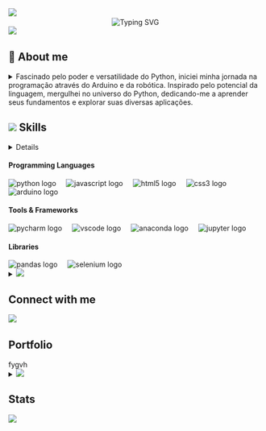 <img src="https://user-images.githubusercontent.com/73097560/115834477-dbab4500-a447-11eb-908a-139a6edaec5c.gif">



<div align="center">
  <img src="https://readme-typing-svg.demolab.com?font=Fira+Code&weight=500&size=22&pause=1000&color=A901DB&center=true&vCenter=true&random=false&width=524&lines=%E2%8A%B9+Welcome+to+my+profile!+%E2%8A%B9+" alt="Typing SVG">
</div>



<img src="https://user-images.githubusercontent.com/73097560/115834477-dbab4500-a447-11eb-908a-139a6edaec5c.gif">



<!-- About-me -->
<div>
  <h2>💫 About me</h2>
  <div>
    <details>
      <summary>
        Fascinado pelo poder e versatilidade do Python, iniciei minha jornada na programação através do Arduino e da robótica. Inspirado pelo potencial da linguagem, mergulhei no universo do Python, dedicando-me a aprender seus fundamentos e explorar suas diversas aplicações.
      </summary>
      <details>
        <summary><h4>Minhas paixões:</h4></summary>
          <strong>Desenvolvimento de software:</strong> Criar programas que solucionam problemas, automatizam tarefas e facilitam a vida das pessoas me traz grande satisfação.
          </br></br>
          <strong>Automação:</strong> Encontro grande prazer em automatizar tarefas repetitivas, otimizando processos e liberando tempo para atividades mais criativas.
      </details>
      <details>
        <summary><h4>Aprendizado contínuo:</h4></summary>
          Minha jornada de aprendizado em Python tem sido enriquecedora e desafiadora. Dediquei-me a estudar tutoriais online, participar de cursos e workshops e desenvolver projetos pessoais para aprimorar minhas habilidades.
      </details>
      <details>
        <summary><h4>Objetivos ambiciosos:</h4></summary>
          <summary>Domínio do Python:</summary> Aspiro me tornar um programador Python proficiente e versátil, capaz de desenvolver soluções inovadoras e eficientes.
          </br>
          <summary>Contribuição à comunidade:</summary> Acredito na importância de compartilhar conhecimento e colaborar em projetos open-source, contribuindo para o crescimento da comunidade Python.
          </br>
          <summary>Impacto positivo:</summary> Pretendo utilizar minhas habilidades em Python para causar um impacto positivo no mundo, solucionando problemas e criando ferramentas úteis.
      </details>
      <details>
        <summary><h4>Habilidades complementares:</h4></summary>
          Forte capacidade de resolução de problemas e pensamento crítico.
          </br></br>
          Excelentes habilidades de comunicação e interpessoais.
          </br></br>
          Paixão por aprender e se adaptar a novas tecnologias.
          </br></br>
          Dedicação e persistência para superar desafios e alcançar meus objetivos.
      </details>
      <details>
        <summary><h4>Dedicação e entusiasmo:</h4></summary>
          Sou um entusiasta dedicado, sempre buscando aprender e crescer na área da programação. Acredito que a tecnologia e a programação são ferramentas poderosas que podem transformar o mundo, e estou ansioso para fazer parte dessa jornada.
      </details>
      <details>
        <summary><h4>Confiança e disponibilidade:</h4></summary>
          Estou confiante de que minhas habilidades e meu entusiasmo me tornarão um ativo valioso para qualquer equipe. Se você busca um programador Python dedicado e apaixonado, por favor, entre em contato.
      </details>
    </details>
  </div>
</div>



<!-- Skills -->
<div>
  <h2>
    <img src="https://media2.giphy.com/media/QssGEmpkyEOhBCb7e1/giphy.gif?cid=ecf05e47a0n3gi1bfqntqmob8g9aid1oyj2wr3ds3mg700bl&rid=giphy.gif" width ="25" />
    Skills
  </h2>
  <div>
    <!-- front-end -->
    <details>
    </details>
    <!-- back-end -->
    <div>
    </div>
      <!-- Programming Languages -->
      <summary><h4>Programming Languages</h4></summary>
        <div align="left">
          <img src="https://cdn.jsdelivr.net/gh/devicons/devicon/icons/python/python-original.svg" height="40" alt="python logo"  />
          <img width="12" />
          <img src="https://cdn.jsdelivr.net/gh/devicons/devicon/icons/javascript/javascript-original.svg" height="40" alt="javascript logo"  />
          <img width="12" />
          <img src="https://cdn.jsdelivr.net/gh/devicons/devicon/icons/html5/html5-original.svg" height="40" alt="html5 logo"  />
          <img width="12" />
          <img src="https://cdn.jsdelivr.net/gh/devicons/devicon/icons/css3/css3-original.svg" height="40" alt="css3 logo"  />
          <img width="12" />
          <img src="https://cdn.jsdelivr.net/gh/devicons/devicon/icons/arduino/arduino-original.svg" height="40" alt="arduino logo"  />
        </div>
      <!-- Tools & Frameworks -->
      <summary><h4>Tools & Frameworks</h4></summary>
        <div align="left">
          <img src="https://cdn.jsdelivr.net/gh/devicons/devicon/icons/pycharm/pycharm-original.svg" height="40" alt="pycharm logo"  />
          <img width="12" />
          <img src="https://cdn.jsdelivr.net/gh/devicons/devicon/icons/vscode/vscode-original.svg" height="40" alt="vscode logo"  />
          <img width="12" />
          <img src="https://cdn.jsdelivr.net/gh/devicons/devicon/icons/anaconda/anaconda-original.svg" height="40" alt="anaconda logo"  />
          <img width="12" />
          <img src="https://cdn.jsdelivr.net/gh/devicons/devicon/icons/jupyter/jupyter-original.svg" height="40" alt="jupyter logo"  />
        </div>
      <!-- Libraries -->
      <summary><h4>Libraries</h4></summary>
        <div align="left">
          <img src="https://cdn.jsdelivr.net/gh/devicons/devicon/icons/pandas/pandas-original.svg" height="40" alt="pandas logo"  />
          <img width="12" />
          <img src="https://cdn.jsdelivr.net/gh/devicons/devicon/icons/selenium/selenium-original.svg" height="40" alt="selenium logo"  />
        </div>
     </div>
</div>



<!-- Connect -->
<details> 
  <summary>
    <img src='https://github.com/user-attachments/assets/18de3bf8-19c3-42b3-9275-28dab2b71438' width ="35" />
    <h2>Connect with me</h2>
  </summary>
     <div>
          <!-- Email -->
          <a href = "mailto:rafaelvenet@gmail.com"><img loading="lazy" src="https://img.shields.io/badge/-Email-000?style=for-the-badge&logo=microsoft-outlook&logoColor=A901DB&&color:FFF"></a>
          <!-- LinkedIn -->
          <a href="https://www.linkedin.com/in/rafael-peral-83438a278/" target="_blank"><img loading="lazy" src="https://img.shields.io/badge/-LinkedIn-000?style=for-the-badge&logo=linkedin&logoColor=A901DB&&color:FFF"></a>   
          <!-- Instagram -->
          <a href="https://www.instagram.com/rafaelvenet/" target="_blank"><img loading="lazy" src="https://img.shields.io/badge/-Instagram-000?style=for-the-badge&logo=instagram&logoColor=A901DB&&color:FFF"></a>
          <!-- Connect -->
          <a href="https://t.me/RafaelPeral" target="_blank"><img loading="lazy" src="https://img.shields.io/badge/-Telegram-000?style=for-the-badge&logo=instagram&logoColor=A901DB&&color:FFF"></a>
     </div>
</details>



<!-- Portfolio -->
<img src="https://media4.giphy.com/media/SHjOSDkKZ18qOHA5B5/giphy.gif?cid=ecf05e472dn9ibwtf9czm1rfs7icyz2avlb8pph666unq8pj&ep=v1_stickers_search&rid=giphy.gif" width ="35">
<h2>Portfolio</h2>
<div>
  fygvh
</div>



<!-- Stats -->
<details> 
  <summary>
    <img src="https://media.giphy.com/media/iY8CRBdQXODJSCERIr/giphy.gif" width="35">
    <h2>Stats</h2>
  </summary>
  <!-- GitHub Stats -->
  <div align="center">
    <img src="https://github-readme-stats.vercel.app/api?username=RafaelPeral&hide_title=false&hide_rank=false&show_icons=true&include_all_commits=true&count_private=true&disable_animations=false&theme=midnight-purple&locale=en&hide_border=false&order=1" height="150" alt="stats graph"  />
    <img src="https://streak-stats.demolab.com?user=RafaelPeral&locale=en&mode=daily&theme=midnight-purple&hide_border=false&border_radius=5&order=3" height="150" alt="streak graph"  />
    <img src="https://github-readme-stats.vercel.app/api/top-langs?username=RafaelPeral&locale=en&hide_title=false&layout=compact&card_width=320&langs_count=5&theme=midnight-purple&hide_border=false&order=2" height="150" alt="languages graph"  />
  </div>

  <!-- Cobrinha -->
  <picture align="center">
    <source media="(prefers-color-scheme: dark)" srcset="https://raw.githubusercontent.com/RafaelPeral/RafaelPeral/output/github-contribution-grid-snake-dark.svg">
    <source media="(prefers-color-scheme: dark)" srcset="https://raw.githubusercontent.com/RafaelPeral/RafaelPeral/output/github-contribution-grid-snake-dark.svg">
    <img align="center" alt="github contribution grid snake animation" src="https://raw.githubusercontent.com/RafaelPeral/RafaelPeral/output/github-contribution-grid-snake.svg">
  </picture>
</details>

<img src="https://user-images.githubusercontent.com/73097560/115834477-dbab4500-a447-11eb-908a-139a6edaec5c.gif">
